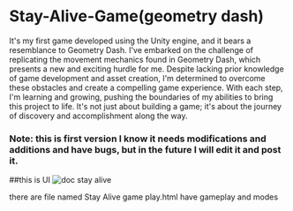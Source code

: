 # Stay-Alive-Game(geometry dash)



It's my first game developed using the Unity engine, and it bears a resemblance to Geometry Dash. I've embarked on the challenge of replicating the movement mechanics found in Geometry Dash, which presents a new and exciting hurdle for me. Despite lacking prior knowledge of game development and asset creation, I'm determined to overcome these obstacles and create a compelling game experience. With each step, I'm learning and growing, pushing the boundaries of my abilities to bring this project to life. It's not just about building a game; it's about the journey of discovery and accomplishment along the way.


### Note: this is first version I know it needs modifications and additions and have bugs, but in the future I will edit it and post it.


##this is UI 
![doc stay alive](https://github.com/mu20-f/Stay-Alive-Game/assets/159249321/23ebb66a-bee4-4755-85d4-8331388f645f)

there are file named Stay Alive game play.html have gameplay and modes
